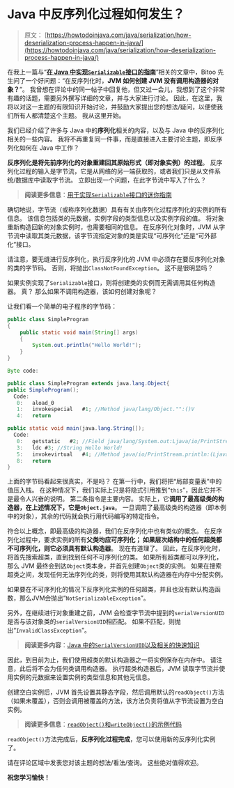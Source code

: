 # Java 中反序列化过程如何发生？

> 原文： [https://howtodoinjava.com/java/serialization/how-deserialization-process-happen-in-java/](https://howtodoinjava.com/java/serialization/how-deserialization-process-happen-in-java/)

在我上一篇与“[**在 Java 中实现`Serializable`接口的指南**](//howtodoinjava.com/java/serialization/a-mini-guide-for-implementing-serializable-interface-in-java/ "A mini guide for implementing serializable interface in java")”相关的文章中，Bitoo 先生问了一个好问题：“在反序列化时，**JVM 如何创建 JVM 没有调用构造器的对象？**”。 我曾想在评论中的同一帖子中回复他，但又过一会儿，我想到了这个非常有趣的话题，需要另外撰写详细的文章，并与大家进行讨论。 因此，在这里，我将以对这一主题的有限知识开始讨论，并鼓励大家提出您的想法/疑问，以便使我们所有人都清楚这个主题。 我从这里开始。

我们已经介绍了许多与 Java 中的**序列化**相关的内容，以及与 Java 中的反序列化相关的一些内容。 我将不再重复同一件事，而是直接进入主要讨论主题，即反序列化如何在 Java 中工作？

**反序列化是将先前序列化的对象重建回其原始形式（即对象实例）的过程**。 反序列化过程的输入是字节流，它是从网络的另一端获取的，或者我们只是从文件系统/数据库中读取字节流。 立即出现一个问题，在此字节流中写入了什么？

> **阅读更多信息**：[用于实现`Serializable`接口的迷你指南](//howtodoinjava.com/java/serialization/a-mini-guide-for-implementing-serializable-interface-in-java/ "A mini guide for implementing serializable interface in java")

确切地说，字节流（或称序列化数据）具有有关由序列化过程序列化的实例的所有信息。 该信息包括类的元数据，实例字段的类型信息以及实例字段的值。 将对象重新构造回新的对象实例时，也需要相同的信息。 在反序列化对象时，JVM 从字节流中读取其类元数据，该字节流指定对象的类是实现“可序列化”还是“可外部化”接口。

请注意，要无缝进行反序列化，执行反序列化的 JVM 中必须存在要反序列化对象的类的字节码。 否则，将抛出`ClassNotFoundException`。 这不是很明显吗？

如果实例实现了`Serializable`接口，则将创建类的实例而无需调用其任何构造器。 真？ 那么如果不调用构造器，该如何创建对象呢？

让我们看一个简单的电子程序的字节码：

```java
public class SimpleProgram
{
    public static void main(String[] args)
    {
        System.out.println("Hello World!");
    }
}

Byte code:

public class SimpleProgram extends java.lang.Object{
public SimpleProgram();
  Code:
   0:	aload_0
   1:	invokespecial	#1; //Method java/lang/Object."":()V
   4:	return

public static void main(java.lang.String[]);
  Code:
   0:	getstatic	#2; //Field java/lang/System.out:Ljava/io/PrintStream;
   3:	ldc	#3; //String Hello World!
   5:	invokevirtual	#4; //Method java/io/PrintStream.println:(Ljava/lang/String;)V
   8:	return
}

```

上面的字节码看起来很真实，不是吗？ 在第一行中，我们将把“局部变量表”中的值压入栈。 在这种情况下，我们实际上只是将隐式引用推到“`this`”，因此它并不是最令人兴奋的说明。 第二条指令是主要内容。 实际上，它**调用了最高级类的构造器，在上述情况下，它是`Object.java`**。 一旦调用了最高级类的构造器（即本例中的对象），其余的代码就会执行用代码编写的特定指令。

符合以上概念，即最高级的构造器，我们在反序列化中也有类似的概念。 在反序列化过程中，要求实例的所有**父类均应可序列化； 如果层次结构中的任何超类都不可序列化，则它必须具有默认构造器**。 现在有道理了。 因此，在反序列化时，将首先搜索超类，直到找到任何不可序列化的类。 如果所有超类都可以序列化，那么 JVM 最终会到达`Object`类本身，并首先创建`Object`类的实例。 如果在搜索超类之间，发现任何无法序列化的类，则将使用其默认构造器在内存中分配实例。

如果要在不可序列化的情况下反序列化实例的任何超类，并且也没有默认构造函数，那么JVM会抛出“`NotSerializableException`”。

另外，在继续进行对象重建之前，JVM 会检查字节流中提到的`serialVersionUID`是否与该对象类的`serialVersionUID`相匹配。 如果不匹配，则抛出“`InvalidClassException`”。

> **阅读更多内容**：[Java 中的`SerialVersionUID`以及相关的快速知识](//howtodoinjava.com/java/serialization/serialversionuid-in-java-and-related-fast-facts/ "SerialVersionUID in java and related fast facts")

因此，到目前为止，我们使用超类的默认构造器之一将实例保存在内存中。 请注意，此后将不会为任何类调用构造器。 执行超类构造器后，JVM 读取字节流并使用实例的元数据来设置实例的类型信息和其他元信息。

创建空白实例后，JVM 首先设置其静态字段，然后调用默认的`readObject()`方法（如果未覆盖），否则会调用被覆盖的方法，该方法负责将值从字节流设置为空白实例。

> **阅读更多信息**：[`readObject()`和`writeObject()`的示例代码](//howtodoinjava.com/java/serialization/transient-keyword-in-java-with-real-time-example/ "read object example")

`readObject()`方法完成后，**反序列化过程完成**，您可以使用新的反序列化实例了。

请在评论区域中发表您对该主题的想法/看法/查询。 这些绝对值得欢迎。

**祝您学习愉快！**